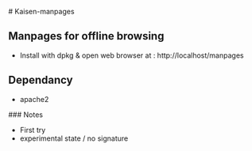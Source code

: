 # Kaisen-manpages

## Manpages for offline browsing

- Install with dpkg & open web browser at : http://localhost/manpages

## Dependancy

- apache2

### Notes

- First try
- experimental state / no signature
